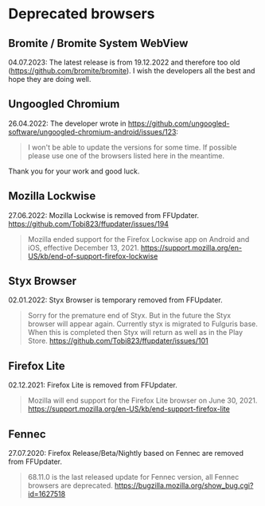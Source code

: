 # Deprecated browsers

## Bromite / Bromite System WebView

04.07.2023: The latest release is from 19.12.2022 and therefore too old (https://github.com/bromite/bromite).
I wish the developers all the best and hope they are doing well.

## Ungoogled Chromium

26.04.2022: The developer wrote
in https://github.com/ungoogled-software/ungoogled-chromium-android/issues/123:

> I won't be able to update the versions for some time. If possible please use one of the browsers listed here
> in the meantime.

Thank you for your work and good luck.

## Mozilla Lockwise

27.06.2022: Mozilla Lockwise is removed from FFUpdater. https://github.com/Tobi823/ffupdater/issues/194

> Mozilla ended support for the Firefox Lockwise app on Android and iOS, effective December 13, 2021.
> https://support.mozilla.org/en-US/kb/end-of-support-firefox-lockwise

## Styx Browser

02.01.2022: Styx Browser is temporary removed from FFUpdater.

> Sorry for the premature end of Styx. But in the future the Styx browser will appear again. Currently styx
> is migrated to Fulguris base. When this is completed then Styx will return as well as in the Play Store.
> https://github.com/Tobi823/ffupdater/issues/101

## Firefox Lite

02.12.2021: Firefox Lite is removed from FFUpdater.

> Mozilla will end support for the Firefox Lite browser on June 30, 2021.
> https://support.mozilla.org/en-US/kb/end-support-firefox-lite

## Fennec

27.07.2020: Firefox Release/Beta/Nightly based on Fennec are removed from FFUpdater.

> 68.11.0 is the last released update for Fennec version, all Fennec browsers are deprecated.
> https://bugzilla.mozilla.org/show_bug.cgi?id=1627518